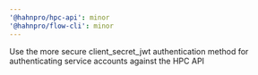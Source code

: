 ```yaml
---
'@hahnpro/hpc-api': minor
'@hahnpro/flow-cli': minor
---
```


Use the more secure client_secret_jwt authentication method for authenticating service accounts against the HPC API
